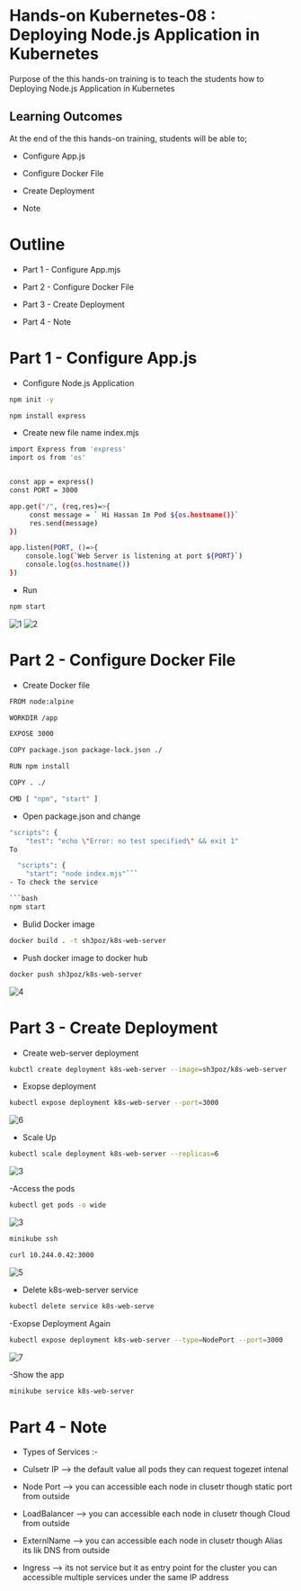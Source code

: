 # Hands-on Kubernetes-08 : Deploying Node.js Application in Kubernetes
 

Purpose of the this hands-on training is to teach the students how to Deploying Node.js Application in Kubernetes 

## Learning Outcomes

At the end of the this hands-on training, students will be able to;

-  Configure App.js

-  Configure Docker File 

-  Create Deployment

-  Note 


# Outline
- Part 1 -   Configure App.mjs

- Part 2 -   Configure Docker File 

- Part 3 -   Create Deployment

- Part 4 -   Note 


# Part 1 - Configure App.js

- Configure Node.js Application 

```bash
npm init -y

```

```bash
npm install express
```
- Create new file name index.mjs

```bash
import Express from 'express'
import os from 'os'


const app = express()
const PORT = 3000

app.get("/", (req,res)=>{
     const message = ` Hi Hassan Im Pod ${os.hostname()}`
     res.send(message)
})

app.listen(PORT, ()=>{
    console.log(`Web Server is listening at port ${PORT}`)
    console.log(os.hostname())
})
```
- Run

```bash
npm start
```
![1](https://user-images.githubusercontent.com/111190149/233929874-d9d50cc4-84f0-4989-994d-b00ce41b8af0.jpg)
![2](https://user-images.githubusercontent.com/111190149/233930045-94085d52-0328-4ce7-be14-5e56b90ee18e.jpg)





# Part 2 - Configure Docker File

- Create Docker file    

```bash
FROM node:alpine

WORKDIR /app

EXPOSE 3000

COPY package.json package-lock.json ./

RUN npm install

COPY . ./

CMD [ "npm", "start" ]
```

- Open package.json and change 

```bash
"scripts": {
    "test": "echo \"Error: no test specified\" && exit 1"
To

  "scripts": {
    "start": "node index.mjs"```
- To check the service 

```bash
npm start
```
- Bulid Docker image 

```bash
docker build . -t sh3poz/k8s-web-server
```
- Push docker image to docker hub 

```bash
docker push sh3poz/k8s-web-server
```
![4](https://user-images.githubusercontent.com/111190149/233930215-114e1485-a322-4fe8-abc5-5da22ba08566.jpg)

# Part 3 - Create Deployment 

- Create web-server deployment

```bash
kubctl create deployment k8s-web-server --image=sh3poz/k8s-web-server
```
- Exopse deployment 

```bash
kubectl expose deployment k8s-web-server --port=3000
```
![6](https://user-images.githubusercontent.com/111190149/233930694-b4a7831b-4c3b-4cec-a900-21f2de9239d2.jpg)

 
- Scale Up 

```bash
kubectl scale deployment k8s-web-server --replicas=6
```
![3](https://user-images.githubusercontent.com/111190149/233930294-f103012d-720a-4c08-854b-be2e0a5d7c5c.jpg)


-Access the pods

```bash
kubectl get pods -o wide
```
![3](https://user-images.githubusercontent.com/111190149/233930533-3c32b215-6a8b-4d8e-8ee4-757a32869978.jpg)

```bash
minikube ssh 
```

```bash
curl 10.244.0.42:3000
```
![5](https://user-images.githubusercontent.com/111190149/233930361-5bb1ead6-34c4-4cb9-9463-6e7564880091.jpg)


- Delete k8s-web-server service

```bash
kubectl delete service k8s-web-serve
```

-Exopse Deployment Again

```bash
kubectl expose deployment k8s-web-server --type=NodePort --port=3000
```
![7](https://user-images.githubusercontent.com/111190149/233930761-8f7f1540-c8c5-4aa7-bdad-365fc18cc806.jpg)


-Show the app 

```bash
minikube service k8s-web-server 
```

# Part 4 - Note

- Types of Services :-

- Culsetr IP --> the default value all pods they can request togezet intenal 
- Node Port --> you can accessible each node in clusetr though static port from outside
- LoadBalancer --> you can accessible each node in clusetr though Cloud from outside
- ExternlName --> you can accessible each node in clusetr though Alias its lik DNS from outside
- Ingress --> its not service but it as entry point for the cluster you can accessible multiple services under the same IP address
